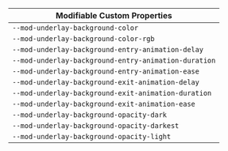 | Modifiable Custom Properties                         |
| ---------------------------------------------------- |
| `--mod-underlay-background-color`                    |
| `--mod-underlay-background-color-rgb`                |
| `--mod-underlay-background-entry-animation-delay`    |
| `--mod-underlay-background-entry-animation-duration` |
| `--mod-underlay-background-entry-animation-ease`     |
| `--mod-underlay-background-exit-animation-delay`     |
| `--mod-underlay-background-exit-animation-duration`  |
| `--mod-underlay-background-exit-animation-ease`      |
| `--mod-underlay-background-opacity-dark`             |
| `--mod-underlay-background-opacity-darkest`          |
| `--mod-underlay-background-opacity-light`            |

